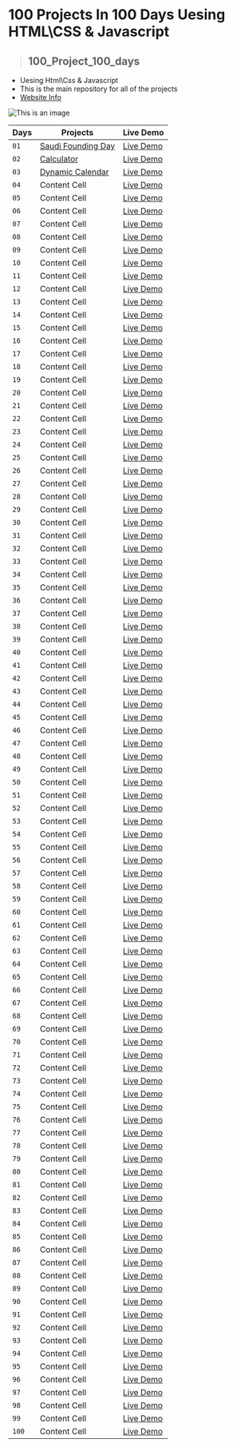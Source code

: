 # 100 Projects In 100 Days Uesing HTML\CSS & Javascript

> ## **100_Project_100_days**

- Uesing Html\Css & Javascript
- This is the main repository for all of the projects
- [Website Info](https://x39ome.github.io/100_Project_100_days/)

![This is an image](blob:moz-extension://7eaec926-b8c3-4e3f-ae0a-89af025d185f/84cd5150-2251-41d9-ba80-e180e54c59af)


| Days | Projects | Live Demo |
| ------------- | ------------- | ------------- |
|`01`| [Saudi Founding Day](https://github.com/x39OME/100_project_100_days/tree/main/100_projects/1-%20saudi_founding_day) | [Live Demo](https://saudi-founding-days.netlify.app/) |
|`02`| [Calculator](https://github.com/x39OME/100_project_100_days/tree/main/100_projects/2-calculator_using_vanilla_css_glassmorphism_effects) | [Live Demo](https://calculator-vanilla-glassmorph.netlify.app/)|
|`03`| [Dynamic Calendar](https://github.com/x39OME/100_project_100_days/tree/main/100_projects/3-javascript-dynamic-calendar-css-glassmorphism-ui-design) | [Live Demo](https://dynamic-calendar-js.netlify.app/)|
|`04`| Content Cell | [Live Demo](https://pages.github.com/)|
|`05`| Content Cell | [Live Demo](https://pages.github.com/)|
|`06`| Content Cell | [Live Demo](https://pages.github.com/)|
|`07`| Content Cell | [Live Demo](https://pages.github.com/)|
|`08`| Content Cell | [Live Demo](https://pages.github.com/)|
|`09`| Content Cell | [Live Demo](https://pages.github.com/)|
|`10`| Content Cell | [Live Demo](https://pages.github.com/)|
|`11`| Content Cell | [Live Demo](https://pages.github.com/)|
|`12`| Content Cell | [Live Demo](https://pages.github.com/)|
|`13`| Content Cell | [Live Demo](https://pages.github.com/)|
|`14`| Content Cell | [Live Demo](https://pages.github.com/)|
|`15`| Content Cell | [Live Demo](https://pages.github.com/)|
|`16`| Content Cell | [Live Demo](https://pages.github.com/)|
|`17`| Content Cell | [Live Demo](https://pages.github.com/)|
|`18`| Content Cell | [Live Demo](https://pages.github.com/)|
|`19`| Content Cell | [Live Demo](https://pages.github.com/)|
|`20`| Content Cell | [Live Demo](https://pages.github.com/)|
|`21`| Content Cell | [Live Demo](https://pages.github.com/)|
|`22`| Content Cell | [Live Demo](https://pages.github.com/)|
|`23`| Content Cell | [Live Demo](https://pages.github.com/)|
|`24`| Content Cell | [Live Demo](https://pages.github.com/)|
|`25`| Content Cell | [Live Demo](https://pages.github.com/)|
|`26`| Content Cell | [Live Demo](https://pages.github.com/)|
|`27`| Content Cell | [Live Demo](https://pages.github.com/)|
|`28`| Content Cell | [Live Demo](https://pages.github.com/)|
|`29`| Content Cell | [Live Demo](https://pages.github.com/)|
|`30`| Content Cell | [Live Demo](https://pages.github.com/)|
|`31`| Content Cell | [Live Demo](https://pages.github.com/)|
|`32`| Content Cell | [Live Demo](https://pages.github.com/)|
|`33`| Content Cell | [Live Demo](https://pages.github.com/)|
|`34`| Content Cell | [Live Demo](https://pages.github.com/)|
|`35`| Content Cell | [Live Demo](https://pages.github.com/)|
|`36`| Content Cell | [Live Demo](https://pages.github.com/)|
|`37`| Content Cell | [Live Demo](https://pages.github.com/)|
|`38`| Content Cell | [Live Demo](https://pages.github.com/)|
|`39`| Content Cell | [Live Demo](https://pages.github.com/)|
|`40`| Content Cell | [Live Demo](https://pages.github.com/)|
|`41`| Content Cell | [Live Demo](https://pages.github.com/)|
|`42`| Content Cell | [Live Demo](https://pages.github.com/)|
|`43`| Content Cell | [Live Demo](https://pages.github.com/)|
|`44`| Content Cell | [Live Demo](https://pages.github.com/)|
|`45`| Content Cell | [Live Demo](https://pages.github.com/)|
|`46`| Content Cell | [Live Demo](https://pages.github.com/)|
|`47`| Content Cell | [Live Demo](https://pages.github.com/)|
|`48`| Content Cell | [Live Demo](https://pages.github.com/)|
|`49`| Content Cell | [Live Demo](https://pages.github.com/)|
|`50`| Content Cell | [Live Demo](https://pages.github.com/)|
|`51`| Content Cell | [Live Demo](https://pages.github.com/)|
|`52`| Content Cell | [Live Demo](https://pages.github.com/)|
|`53`| Content Cell | [Live Demo](https://pages.github.com/)|
|`54`| Content Cell | [Live Demo](https://pages.github.com/)|
|`55`| Content Cell | [Live Demo](https://pages.github.com/)|
|`56`| Content Cell | [Live Demo](https://pages.github.com/)|
|`57`| Content Cell | [Live Demo](https://pages.github.com/)|
|`58`| Content Cell | [Live Demo](https://pages.github.com/)|
|`59`| Content Cell | [Live Demo](https://pages.github.com/)|
|`60`| Content Cell | [Live Demo](https://pages.github.com/)|
|`61`| Content Cell | [Live Demo](https://pages.github.com/)|
|`62`| Content Cell | [Live Demo](https://pages.github.com/)|
|`63`| Content Cell | [Live Demo](https://pages.github.com/)|
|`64`| Content Cell | [Live Demo](https://pages.github.com/)|
|`65`| Content Cell | [Live Demo](https://pages.github.com/)|
|`66`| Content Cell | [Live Demo](https://pages.github.com/)|
|`67`| Content Cell | [Live Demo](https://pages.github.com/)|
|`68`| Content Cell | [Live Demo](https://pages.github.com/)|
|`69`| Content Cell | [Live Demo](https://pages.github.com/)|
|`70`| Content Cell | [Live Demo](https://pages.github.com/)|
|`71`| Content Cell | [Live Demo](https://pages.github.com/)|
|`72`| Content Cell | [Live Demo](https://pages.github.com/)|
|`73`| Content Cell | [Live Demo](https://pages.github.com/)|
|`74`| Content Cell | [Live Demo](https://pages.github.com/)|
|`75`| Content Cell | [Live Demo](https://pages.github.com/)|
|`76`| Content Cell | [Live Demo](https://pages.github.com/)|
|`77`| Content Cell | [Live Demo](https://pages.github.com/)|
|`78`| Content Cell | [Live Demo](https://pages.github.com/)|
|`79`| Content Cell | [Live Demo](https://pages.github.com/)|
|`80`| Content Cell | [Live Demo](https://pages.github.com/)|
|`81`| Content Cell | [Live Demo](https://pages.github.com/)|
|`82`| Content Cell | [Live Demo](https://pages.github.com/)|
|`83`| Content Cell | [Live Demo](https://pages.github.com/)|
|`84`| Content Cell | [Live Demo](https://pages.github.com/)|
|`85`| Content Cell | [Live Demo](https://pages.github.com/)|
|`86`| Content Cell | [Live Demo](https://pages.github.com/)|
|`87`| Content Cell | [Live Demo](https://pages.github.com/)|
|`88`| Content Cell | [Live Demo](https://pages.github.com/)|
|`89`| Content Cell | [Live Demo](https://pages.github.com/)|
|`90`| Content Cell | [Live Demo](https://pages.github.com/)|
|`91`| Content Cell | [Live Demo](https://pages.github.com/)|
|`92`| Content Cell | [Live Demo](https://pages.github.com/)|
|`93`| Content Cell | [Live Demo](https://pages.github.com/)|
|`94`| Content Cell | [Live Demo](https://pages.github.com/)|
|`95`| Content Cell | [Live Demo](https://pages.github.com/)|
|`96`| Content Cell | [Live Demo](https://pages.github.com/)|
|`97`| Content Cell | [Live Demo](https://pages.github.com/)|
|`98`| Content Cell | [Live Demo](https://pages.github.com/)|
|`99`| Content Cell | [Live Demo](https://pages.github.com/)|
|`100`| Content Cell | [Live Demo](https://pages.github.com/)|
